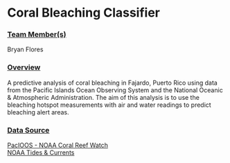 # Coral Bleaching Classifier

### <ins> Team Member(s) </ins>

Bryan Flores

### <ins> Overview </ins>

A predictive analysis of coral bleaching in Fajardo, Puerto Rico using data from the Pacific Islands Ocean Observing System and the National Oceanic & Atmospheric Administration. The aim of this analysis is to use the bleaching hotspot measurements with air and water readings to predict bleaching alert areas. 

### <ins> Data Source </ins>

[PacIOOS - NOAA Coral Reef Watch](https://pae-paha.pacioos.hawaii.edu/erddap/griddap/dhw_5km)
<br>
[NOAA Tides & Currents](https://tidesandcurrents.noaa.gov/physocean.html?id=9753216) 
